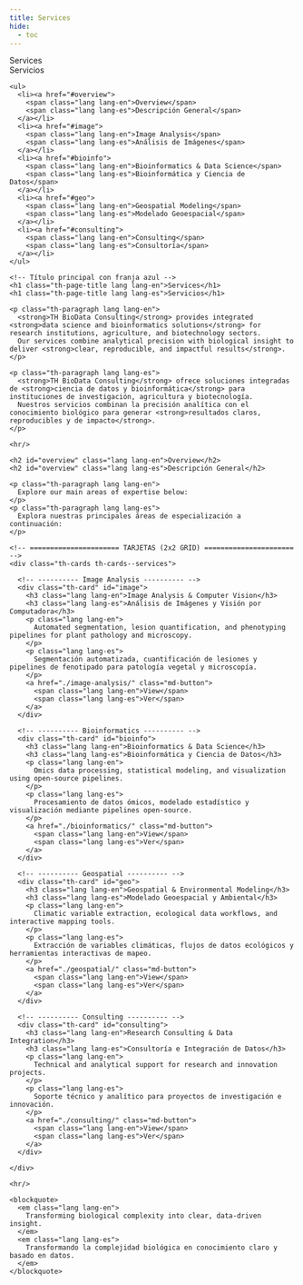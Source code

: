 ```yaml
---
title: Services
hide:
  - toc
---
```


<!-- ====================== LAYOUT: ÍNDICE + CONTENIDO ====================== -->
<section class="th-section th-about-layout th-services">

  <!-- ========== ÍNDICE LATERAL (bilingüe) ========== -->
  <nav class="th-sideindex" aria-label="Services index">
    <div class="th-sideindex__label lang lang-en">Services</div>
    <div class="th-sideindex__label lang lang-es">Servicios</div>

    <ul>
      <li><a href="#overview">
        <span class="lang lang-en">Overview</span>
        <span class="lang lang-es">Descripción General</span>
      </a></li>
      <li><a href="#image">
        <span class="lang lang-en">Image Analysis</span>
        <span class="lang lang-es">Análisis de Imágenes</span>
      </a></li>
      <li><a href="#bioinfo">
        <span class="lang lang-en">Bioinformatics & Data Science</span>
        <span class="lang lang-es">Bioinformática y Ciencia de Datos</span>
      </a></li>
      <li><a href="#geo">
        <span class="lang lang-en">Geospatial Modeling</span>
        <span class="lang lang-es">Modelado Geoespacial</span>
      </a></li>
      <li><a href="#consulting">
        <span class="lang lang-en">Consulting</span>
        <span class="lang lang-es">Consultoría</span>
      </a></li>
    </ul>
  </nav>

  <!-- ========== CONTENIDO PRINCIPAL ========== -->
  <div class="th-about-content">

    <!-- Título principal con franja azul -->
    <h1 class="th-page-title lang lang-en">Services</h1>
    <h1 class="th-page-title lang lang-es">Servicios</h1>

    <p class="th-paragraph lang lang-en">
      <strong>TH BioData Consulting</strong> provides integrated <strong>data science and bioinformatics solutions</strong> for research institutions, agriculture, and biotechnology sectors.  
      Our services combine analytical precision with biological insight to deliver <strong>clear, reproducible, and impactful results</strong>.
    </p>

    <p class="th-paragraph lang lang-es">
      <strong>TH BioData Consulting</strong> ofrece soluciones integradas de <strong>ciencia de datos y bioinformática</strong> para instituciones de investigación, agricultura y biotecnología.  
      Nuestros servicios combinan la precisión analítica con el conocimiento biológico para generar <strong>resultados claros, reproducibles y de impacto</strong>.
    </p>

    <hr/>

    <h2 id="overview" class="lang lang-en">Overview</h2>
    <h2 id="overview" class="lang lang-es">Descripción General</h2>

    <p class="th-paragraph lang lang-en">
      Explore our main areas of expertise below:
    </p>
    <p class="th-paragraph lang lang-es">
      Explora nuestras principales áreas de especialización a continuación:
    </p>

    <!-- ====================== TARJETAS (2x2 GRID) ====================== -->
    <div class="th-cards th-cards--services">

      <!-- ---------- Image Analysis ---------- -->
      <div class="th-card" id="image">
        <h3 class="lang lang-en">Image Analysis & Computer Vision</h3>
        <h3 class="lang lang-es">Análisis de Imágenes y Visión por Computadora</h3>
        <p class="lang lang-en">
          Automated segmentation, lesion quantification, and phenotyping pipelines for plant pathology and microscopy.
        </p>
        <p class="lang lang-es">
          Segmentación automatizada, cuantificación de lesiones y pipelines de fenotipado para patología vegetal y microscopía.
        </p>
        <a href="./image-analysis/" class="md-button">
          <span class="lang lang-en">View</span>
          <span class="lang lang-es">Ver</span>
        </a>
      </div>

      <!-- ---------- Bioinformatics ---------- -->
      <div class="th-card" id="bioinfo">
        <h3 class="lang lang-en">Bioinformatics & Data Science</h3>
        <h3 class="lang lang-es">Bioinformática y Ciencia de Datos</h3>
        <p class="lang lang-en">
          Omics data processing, statistical modeling, and visualization using open-source pipelines.
        </p>
        <p class="lang lang-es">
          Procesamiento de datos ómicos, modelado estadístico y visualización mediante pipelines open-source.
        </p>
        <a href="./bioinformatics/" class="md-button">
          <span class="lang lang-en">View</span>
          <span class="lang lang-es">Ver</span>
        </a>
      </div>

      <!-- ---------- Geospatial ---------- -->
      <div class="th-card" id="geo">
        <h3 class="lang lang-en">Geospatial & Environmental Modeling</h3>
        <h3 class="lang lang-es">Modelado Geoespacial y Ambiental</h3>
        <p class="lang lang-en">
          Climatic variable extraction, ecological data workflows, and interactive mapping tools.
        </p>
        <p class="lang lang-es">
          Extracción de variables climáticas, flujos de datos ecológicos y herramientas interactivas de mapeo.
        </p>
        <a href="./geospatial/" class="md-button">
          <span class="lang lang-en">View</span>
          <span class="lang lang-es">Ver</span>
        </a>
      </div>

      <!-- ---------- Consulting ---------- -->
      <div class="th-card" id="consulting">
        <h3 class="lang lang-en">Research Consulting & Data Integration</h3>
        <h3 class="lang lang-es">Consultoría e Integración de Datos</h3>
        <p class="lang lang-en">
          Technical and analytical support for research and innovation projects.
        </p>
        <p class="lang lang-es">
          Soporte técnico y analítico para proyectos de investigación e innovación.
        </p>
        <a href="./consulting/" class="md-button">
          <span class="lang lang-en">View</span>
          <span class="lang lang-es">Ver</span>
        </a>
      </div>

    </div>

    <hr/>

    <blockquote>
      <em class="lang lang-en">
        Transforming biological complexity into clear, data-driven insight.
      </em>
      <em class="lang lang-es">
        Transformando la complejidad biológica en conocimiento claro y basado en datos.
      </em>
    </blockquote>

  </div>
</section>
